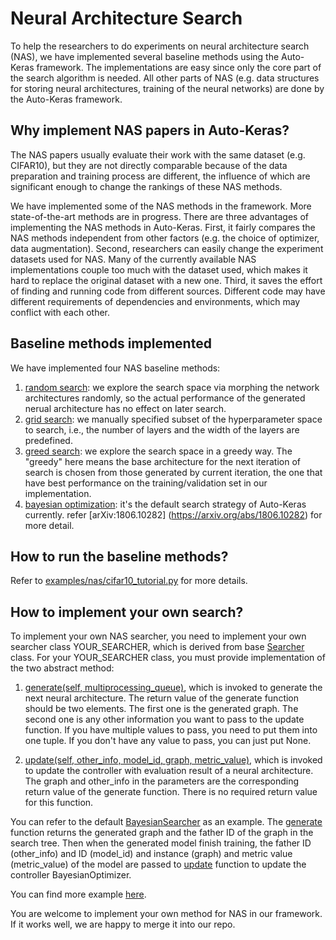 # Neural Architecture Search

To help the researchers to do experiments on neural architecture search (NAS),
we have implemented several baseline methods using the Auto-Keras framework.
The implementations are easy since only the core part of the search algorithm is needed.
All other parts of NAS (e.g. data structures for storing neural architectures, training of the neural networks)
are done by the Auto-Keras framework.

## Why implement NAS papers in Auto-Keras?

The NAS papers usually evaluate their work with the same dataset (e.g. CIFAR10),
but they are not directly comparable because of the data preparation and training process are different,
the influence of which are significant enough to change the rankings of these NAS methods.

We have implemented some of the NAS methods in the framework.
More state-of-the-art methods are in progress.
There are three advantages of implementing the NAS methods in Auto-Keras.
First, it fairly compares the NAS methods independent from other factors
(e.g. the choice of optimizer, data augmentation).
Second, researchers can easily change the experiment datasets used for NAS.
Many of the currently available NAS implementations couple too much with the dataset used,
which makes it hard to replace the original dataset with a new one.
Third, it saves the effort of finding and running code from different sources.
Different code may have different requirements of dependencies and environments,
which may conflict with each other.

## Baseline methods implemented

We have implemented four NAS baseline methods:
1. [random search](https://github.com/jhfjhfj1/autokeras/blob/b63a1b7f628ae3b61dfcafb9be577fe7c0b149ab/nas/random.py#L8): we explore the search space via morphing the network architectures randomly, so the actual 
performance of the generated nerual architecture has no effect on later search.
2. [grid search](https://github.com/jhfjhfj1/autokeras/blob/b63a1b7f628ae3b61dfcafb9be577fe7c0b149ab/nas/grid.py#L6):
 we manually specified subset of the hyperparameter space to search, i.e., the number of layers and 
the width of the layers are predefined.
3. [greed search](https://github.com/jhfjhfj1/autokeras/blob/b63a1b7f628ae3b61dfcafb9be577fe7c0b149ab/nas/greedy.py#L48): we explore the search space in a greedy way. The "greedy" here means the base architecture for the 
next iteration of search is chosen from those generated by current iteration, the one that have best performance on the training/validation set in our implementation.
4. [bayesian optimization](https://github.com/jhfjhfj1/autokeras/blob/f455e22c140775975f5061354dc78cdf6b52dc26/autokeras/search.py#L275): it's the default search strategy of Auto-Keras currently. refer [arXiv:1806.10282]
(https://arxiv.org/abs/1806.10282) for more detail. 

## How to run the baseline methods?

Refer to [examples/nas/cifar10_tutorial.py](https://github.com/jhfjhfj1/autokeras/blob/master/examples/nas/cifar10_tutorial.py) for more details.


## How to implement your own search?
To implement your own NAS searcher, you need to implement your own searcher class YOUR_SEARCHER, which is derived 
from base [Searcher](https://github.com/jhfjhfj1/autokeras/blob/master/autokeras/search.py) class. For your 
YOUR_SEARCHER class, you must provide implementation of the two abstract method: 

1. [generate(self, multiprocessing_queue)](https://github.com/jhfjhfj1/autokeras/blob/d6bea7369186df842dfb8ea3ed779cbd1b8f7c40/autokeras/search.py#L223), 
which is invoked to generate the next neural architecture.
The return value of the generate function should be two elements.
The first one is the generated graph.
The second one is any other information you want to pass to the update function.
If you have multiple values to pass, you need to put them into one tuple.
If you don't have any value to pass, you can just put None.

2. [update(self, other_info, model_id, graph, metric_value)](https://github.com/jhfjhfj1/autokeras/blob/d6bea7369186df842dfb8ea3ed779cbd1b8f7c40/autokeras/search.py#L238), which is invoked 
to update the controller with evaluation result of a neural architecture.
The graph and other_info in the parameters are the corresponding return value of the generate function.
There is no required return value for this function.

You can refer to the default [BayesianSearcher](https://github.com/jhfjhfj1/autokeras/blob/f455e22c140775975f5061354dc78cdf6b52dc26/autokeras/search.py#L275)
as an example.
The [generate](https://github.com/jhfjhfj1/autokeras/blob/d6bea7369186df842dfb8ea3ed779cbd1b8f7c40/autokeras/search.py#L298) 
function returns the generated graph and the father ID of the graph in the search tree. Then when the generated model 
finish
training, the father ID 
(other_info) 
and ID (model_id) and instance (graph) and metric value (metric_value) of the model are passed to [update](https://github.com/jhfjhfj1/autokeras/blob/d6bea7369186df842dfb8ea3ed779cbd1b8f7c40/autokeras/search.py#L321) 
function to 
update the controller BayesianOptimizer.

You can find more example [here](https://github.com/jhfjhfj1/autokeras/tree/master/nas).

You are welcome to implement your own method for NAS in our framework.
If it works well, we are happy to merge it into our repo.

